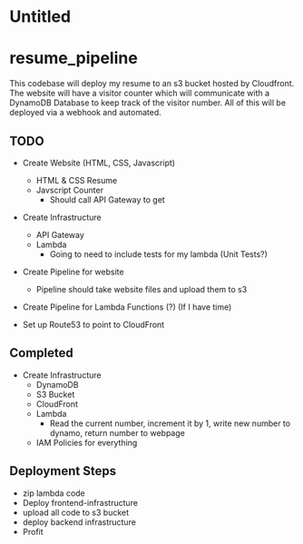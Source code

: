 # Untitled

# resume_pipeline

This codebase will deploy my resume to an s3 bucket hosted by Cloudfront. The website will have a visitor counter which will communicate with a DynamoDB Database to keep track of the visitor number. All of this will be deployed via a webhook and automated.

## TODO

- Create Website (HTML, CSS, Javascript)
    - HTML & CSS Resume
    - Javscript Counter
        - Should call API Gateway to get
- Create Infrastructure
    - API Gateway
    - Lambda
        - Going to need to include tests for my lambda (Unit Tests?)
- Create Pipeline for website
    - Pipeline should take website files and upload them to s3

- Create Pipeline for Lambda Functions (?) (If I have time)
- Set up Route53 to point to CloudFront

## Completed

- Create Infrastructure
    - DynamoDB
    - S3 Bucket
    - CloudFront
    - Lambda
        - Read the current number, increment it by 1, write new number to dynamo, return number to webpage
    - IAM Policies for everything

## Deployment Steps

- zip lambda code
- Deploy frontend-infrastructure
- upload all code to s3 bucket
- deploy backend infrastructure
- Profit
